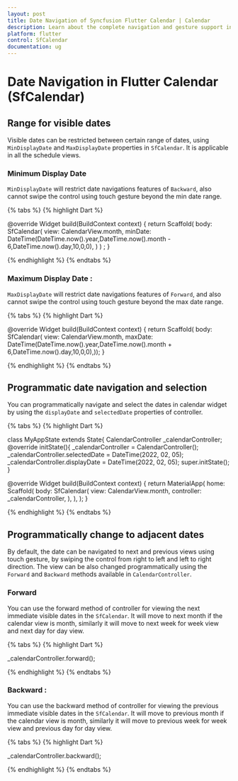 ```yaml
---
layout: post
title: Date Navigation of Syncfusion Flutter Calendar | Calendar
description: Learn about the complete navigation and gesture support in Syncfusion Flutter Calendar widget
platform: flutter
control: SfCalendar
documentation: ug
---
```


# Date Navigation in Flutter Calendar (SfCalendar)

## Range for visible dates
Visible dates can be restricted between certain range of dates, using `MinDisplayDate` and `MaxDisplayDate` properties in `SfCalendar`. It is applicable in all the schedule views.

### Minimum Display Date
`MinDisplayDate` will restrict date navigations features of `Backward`,  also cannot swipe the control using touch gesture beyond the min date range.

{% tabs %}
{% highlight Dart %}

@override
Widget build(BuildContext context) {
return Scaffold(
body: SfCalendar(
view: CalendarView.month,
minDate: DateTime(DateTime.now().year,DateTime.now().month -  6,DateTime.now().day,10,0,0),
     )
  )  ;
}

{% endhighlight %}
{% endtabs %}

### Maximum Display Date :
`MaxDisplayDate` will restrict date navigations features of `Forward`,  and also cannot swipe the control using touch gesture beyond the max date range.

{% tabs %}
{% highlight Dart %}

@override
Widget build(BuildContext context) {
return Scaffold(
body: SfCalendar(
view: CalendarView.month,
maxDate: DateTime(DateTime.now().year,DateTime.now().month +  6,DateTime.now().day,10,0,0),));
}

{% endhighlight %}
{% endtabs %}

## Programmatic date navigation and selection
You can programmatically navigate and select the dates in calendar widget by using the `displayDate` and `selectedDate` properties of controller.

{% tabs %}
{% highlight Dart %}

class MyAppState extends State<MyApp>{
CalendarController _calendarController;
@override
initState(){
_calendarController = CalendarController();
_calendarController.selectedDate = DateTime(2022, 02, 05);
_calendarController.displayDate = DateTime(2022, 02, 05);
super.initState();
}

@override
Widget build(BuildContext context) {
return MaterialApp(
home: Scaffold(
body: SfCalendar(
view: CalendarView.month,
controller: _calendarController,
            ),
        ),
    );
 }
 
{% endhighlight %}
{% endtabs %}

## Programmatically change to adjacent dates
By default, the date can be navigated to next and previous views using touch gesture, by swiping the control from right to left and left to right direction. The view can be also changed programmatically using the `Forward` and `Backward` methods available in `CalendarController`.

### Forward
You can use the forward method of controller for viewing the next immediate visible dates in the `SfCalendar`. It will move to next month if the calendar view is month, similarly it will move to next week for week view and next day for day view.

{% tabs %}
{% highlight Dart %}

_calendarController.forward();

{% endhighlight %}
{% endtabs %}

### Backward :
You can use the backward method of controller for viewing the previous immediate visible dates in the `SfCalendar`. It will move to previous month if the calendar view is month, similarly it will move to previous week for week view and previous day for day view.

{% tabs %}
{% highlight Dart %}

_calendarController.backward();

{% endhighlight %}
{% endtabs %}






